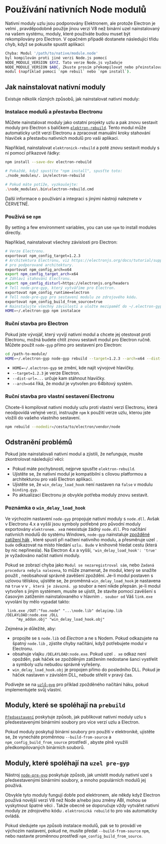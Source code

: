# Používání nativních Node modulů

Nativní moduly uzlu jsou podporovány Elektronem, ale protože Electron je velmi , pravděpodobně použije jinou verzi V8 než binární uzel nainstalovaný na vašem systému, moduly, které používáte budou muset být rekompilovány pro Electron. V opačném případě dostanete následující třídu chyb, když se pokusíte spustit aplikaci:

```sh
Chyba: Modul '/path/to/native/module.node'
byl kompilován proti jiné verzi Node.js pomocí
NODE_MODULE_VERSION $XYZ. Tato verze Node.js vyžaduje
NODE_MODULE_VERSION $ABC. Zkuste prosím překompilovat nebo přeinstalovat
modul (například pomocí `npm rebuil` nebo `npm install`).
```

## Jak nainstalovat nativní moduly

Existuje několik různých způsobů, jak nainstalovat nativní moduly:

### Instalace modulů a přestavba Electronu

Můžete nainstalovat moduly jako ostatní projekty uzlu a pak znovu sestavit moduly pro Electron s balíčkem [`elektron-rebuild`](https://github.com/electron/electron-rebuild). Tento modul může automaticky určit verzi Electronu a zpracovat manuální kroky stahování hlaviček a přestavbu nativních modulů pro vaši aplikaci.

Například, nainstalovat `elektronick-rebuild` a poté znovu sestavit moduly s ní pomocí příkazové řádky:

```sh
npm install --save-dev electron-rebuild

# Pokaždé, když spustíte "npm install", spusťte toto:
./node_modules/. in/electron-rebuild

# Pokud máte potíže, vyzkoušejte:
.\node_modules\.bin\electron-rebuild.cmd
```

Další informace o používání a integraci s jinými nástroji naleznete v ČERVETNÉ.

### Používá se `npm`

By setting a few environment variables, you can use `npm` to install modules directly.

Například, nainstalovat všechny závislosti pro Electron:

```sh
# Verze Electronu.
exportovat npm_config_target=1.2.3
# Architektura Electronu, viz https://electronjs.org/docs/tutorial/support#supported-platform
# pro podporované architektury.
exportovat npm_config_arch=x64
export npm_config_target_arch=x64
# Záhlaví stahování Electronu.
export npm_config_disturl=https://electronjs.org/headers
# Tell node-pre-gyp, který vytváříme pro Electron.
exportovat npm_config_runtime=electron
# Tell node-pre-gyp pro sestavení modulu ze zdrojového kódu.
exportovat npm_config_build_from_source=true
# Nainstalujte všechny závislosti a uložte mezipaměť do ~/.electron-gyp.
HOME=~/.electron-gyp npm instalace
```

### Ruční stavba pro Electron

Pokud jste vývojář, který vyvíjí nativní modul a chcete jej otestovat proti Electronu, možná budete chtít znovu sestavit modul pro Electron ručně. Můžete použít `node-gyp` přímo pro sestavení pro Electron:

```sh
cd /path-to-module/
HOME=~/.electron-gyp node-gyp rebuild --target=1.2.3 --arch=x64 --dist-url=https://electronjs.org/headers
```

* `HOME=~/.electron-gyp` se změní, kde najít vývojové hlavičky.
* `--target=1.2.3` je verze Electron.
* `--dist-url=...` určuje kam stáhnout hlavičky.
* `--arch=x64` říká, že modul je vytvořen pro 64bitový systém.

### Ruční stavba pro vlastní sestavení Electronu

Chcete-li kompilovat nativní moduly uzlu proti vlastní verzi Electronu, která neodpovídá veřejné verzi, instruujte `npm` k použití verze uzlu, kterou jste vložili do vašeho vlastního sestavení.

```sh
npm rebuild --nodedir=/cesta/to/electron/vendor/node
```

## Odstranění problémů

Pokud jste nainstalovali nativní modul a zjistili, že nefunguje, musíte zkontrolovat následující věci:

* Pokud máte pochybnosti, nejprve spusťte `elektron-rebuild`.
* Ujistěte se, že nativní modul je kompatibilní s cílovou platformou a architekturou pro vaši Electron aplikaci.
* Ujistěte se, že `win_delay_load_hook` není nastaven na `false` v modulu `binding.gyp`.
* Po aktualizaci Electronu je obvykle potřeba moduly znovu sestavit.

### Poznámka o `win_delay_load_hook`

Ve výchozím nastavení `node-gyp` propojuje nativní moduly s `node.dll`. Avšak v Electronu 4.x a vyšší jsou symboly potřebné pro původní moduly exportovány `elektronem. xe`a neexistuje žádný `node.dll`. Pro načítání nativních modulů do systému Windows, `node-gyp` nainstaluje [zpožděné zatížení hák](https://msdn.microsoft.com/en-us/library/z9h1h6ty.aspx) , které spustí při načtení nativního modulu, a přesměruje uzel `. bude` odkazovat na místo hledání `uzlu. Bude` v knihovně hledat cestu (která by nic nepřinesla). Na Electron 4.x a vyšší, `'win_delay_load_hook': 'true'` je vyžadováno načíst nativní moduly.

Pokud se zobrazí chyba jako `Modul se nezaregistroval sám`, nebo `Zadaná
procedura nebyla nalezena`, to může znamenat, že modul, který se snažíte použít , neobsahoval správně zavěšení zpoždění.  Je-li modul postaven s uzlovou tělískou, ujistěte se, že proměnná `win_delay_load_hook` je nastavena na `true` v v `, která je závazná. yp` soubor a není nikde přepsán.  je-li modul vytvořen s jiným systémem, musíte se ujistit, že stavíte pomocí zavěšení s časovým zatížením nainstalovaného v hlavním `. soubor od` Váš `link.exe` vyvolání by mělo vypadat takto:

```plaintext
 link.exe /OUT:"foo.node" "...\node.lib" delayimp.lib /DELAYLOAD:node.exe /DLL
     "my_addon.obj" "win_delay_load_hook.obj"
```

Zejména je důležité, aby:

* propojíte se s `node.lib` od _Electron_ a ne s Nodem. Pokud odkazujete na špatný `node.lib` , zjistíte chyby načítání, když potřebujete modul v Electronu.
* obsahuje vlajku `/DELAYLOAD:node.exe`. Pokud uzel `. xe` odkaz není opožděn, pak háček se zpožděným zatížením nedostane šanci vystřelit a symboly uzlu nebudou správně vyřešeny.
* `win_delay_load_hook.obj` je propojen přímo do posledního DLL. Pokud je háček nastaven v závislém DLL, nebude střelit v pravý čas.

Podívejte se na [`uzlů-gyp`](https://github.com/nodejs/node-gyp/blob/e2401e1395bef1d3c8acec268b42dc5fb71c4a38/src/win_delay_load_hook.cc) pro příklad zpožděného načítání háku, pokud implementujete svůj vlastní.

## Moduly, které se spoléhají na `prebuild`

[`Předsestavení`](https://github.com/prebuild/prebuild) poskytuje způsob, jak publikovat nativní moduly uzlu s předsestavenými binárními soubory pro více verzí uzlu a Electron.

Pokud moduly poskytují binární soubory pro použití v elektronikě, ujistěte se, že vynecháte proměnnou `--build-from-source` a `npm_config_build_from_source` prostředí , abyste plně využili předkompilovaných binárních souborů.

## Moduly, které spoléhají na `uzel pre-gyp`

Nástroj [`node-pre-gyp`](https://github.com/mapbox/node-pre-gyp) poskytuje způsob, jak umístit moduly nativní uzel s předsestavenými binárními soubory, a mnoho populárních modulů jej používá.

Obvykle tyto moduly fungují dobře pod elektronem, ale někdy když Electron používá novější verzi V8 než Node a/nebo jsou změny ABI, mohou se vyskytnout špatné věci . Takže obecně se doporučuje vždy vytvářet nativní moduly ze zdrojového kódu . `elektronická rebuild` to pro vás automaticky ovládá.

Pokud sledujete `npm` způsob instalace modulů, pak se to provádí ve výchozím nastavení, pokud ne, musíte předat `--build-from-source` `npm`, nebo nastavte proměnnou prostředí `npm_config_build_from_source`.
